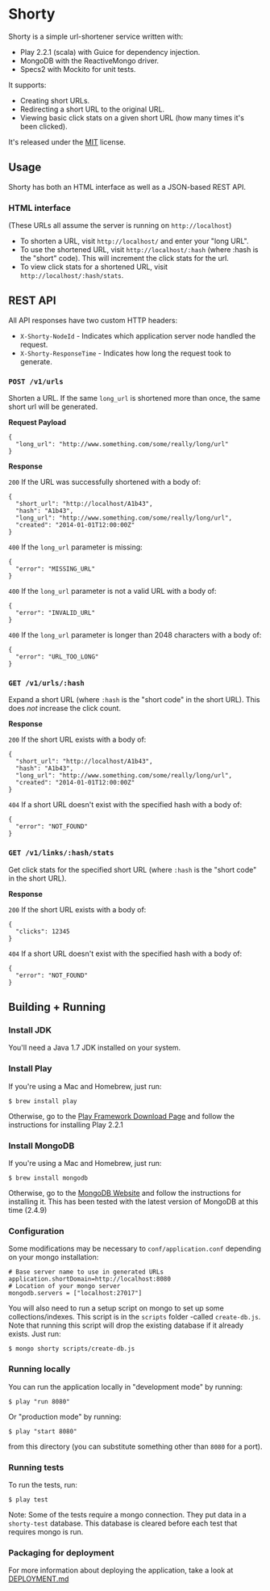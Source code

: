 # Shorty

Shorty is a simple url-shortener service written with:

 - Play 2.2.1 (scala) with Guice for dependency injection.
 - MongoDB with the ReactiveMongo driver.
 - Specs2 with Mockito for unit tests.

It supports:

 - Creating short URLs.
 - Redirecting a short URL to the original URL.
 - Viewing basic click stats on a given short URL (how many times it's been clicked).

It's released under the [MIT](http://en.wikipedia.org/wiki/MIT_License) license.

## Usage

Shorty has both an HTML interface as well as a JSON-based REST API.

### HTML interface

(These URLs all assume the server is running on `http://localhost`)

 - To shorten a URL, visit `http://localhost/` and enter your "long URL".
 - To use the shortened URL, visit `http://localhost/:hash` (where :hash is the "short" code). This will increment the click stats for the url.
 - To view click stats for a shortened URL, visit `http://localhost/:hash/stats`.

## REST API

All API responses have two custom HTTP headers:
 - `X-Shorty-NodeId` - Indicates which application server node handled the request.
 - `X-Shorty-ResponseTime` - Indicates how long the request took to generate.

### `POST /v1/urls`

Shorten a URL. If the same `long_url` is shortened more than once, the same short url will be generated.

**Request Payload**

    {
      "long_url": "http://www.something.com/some/really/long/url"
    }

**Response**

`200` If the URL was successfully shortened with a body of:

    {
      "short_url": "http://localhost/A1b43",
      "hash": "A1b43",
      "long_url": "http://www.something.com/some/really/long/url",
      "created": "2014-01-01T12:00:00Z"
    }

`400` If the `long_url` parameter is missing:

    {
      "error": "MISSING_URL"
    }

`400` If the `long_url` parameter is not a valid URL with a body of:

    {
      "error": "INVALID_URL"
    }

`400` If the `long_url` parameter is longer than 2048 characters with a body of:

    {
      "error": "URL_TOO_LONG"
    }

### `GET /v1/urls/:hash`

Expand a short URL (where `:hash` is the "short code" in the short URL). This does *not* increase
the click count.

**Response**

`200` If the short URL exists with a body of:

    {
      "short_url": "http://localhost/A1b43",
      "hash": "A1b43",
      "long_url": "http://www.something.com/some/really/long/url",
      "created": "2014-01-01T12:00:00Z"
    }

`404` If a short URL doesn't exist with the specified hash with a body of:

    {
      "error": "NOT_FOUND"
    }

### `GET /v1/links/:hash/stats`

Get click stats for the specified short URL (where `:hash` is the "short code" in the short URL).

**Response**

`200` If the short URL exists with a body of:

    {
      "clicks": 12345
    }

`404` If a short URL doesn't exist with the specified hash with a body of:

    {
      "error": "NOT_FOUND"
    }

## Building + Running

### Install JDK

You'll need a Java 1.7 JDK installed on your system.

### Install Play

If you're using a Mac and Homebrew, just run:

    $ brew install play

Otherwise, go to the [Play Framework Download Page](http://www.playframework.com/download) and follow the instructions for installing Play 2.2.1

### Install MongoDB

If you're using a Mac and Homebrew, just run:

    $ brew install mongodb

Otherwise, go to the [MongoDB Website](http://www.mongodb.org/downloads) and follow the instructions for installing it. This has been tested with the latest version of MongoDB at this time (2.4.9)

### Configuration

Some modifications may be necessary to `conf/application.conf` depending on your mongo installation:

    # Base server name to use in generated URLs
    application.shortDomain=http://localhost:8080
    # Location of your mongo server
    mongodb.servers = ["localhost:27017"]

You will also need to run a setup script on mongo to set up some collections/indexes. This script is in the `scripts` folder -called `create-db.js`. Note that running this script will drop the existing database if it already exists. Just run:

    $ mongo shorty scripts/create-db.js

### Running locally

You can run the application locally in "development mode" by running:

    $ play "run 8080"

Or "production mode" by running:

    $ play "start 8080"

from this directory (you can substitute something other than `8080` for a port).

### Running tests

To run the tests, run:

    $ play test

Note: Some of the tests require a mongo connection. They put data in a `shorty-test` database. This database is cleared before each test that requires mongo is run.

### Packaging for deployment

For more information about deploying the application, take a look at [DEPLOYMENT.md](DEPLOYMENT.md)
